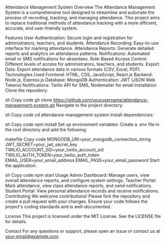 Attendance Management System
Overview
The Attendance Management System is a comprehensive tool designed to streamline and automate the process of recording, tracking, and managing attendance. This project aims to replace traditional methods of attendance tracking with a more efficient, accurate, and user-friendly system.

Features
User Authentication: Secure login and registration for administrators, teachers, and students.
Attendance Recording: Easy-to-use interface for marking attendance.
Attendance Reports: Generate detailed reports and analytics on attendance patterns.
Notifications: Automated email or SMS notifications for absentees.
Role-Based Access Control: Different levels of access for administrators, teachers, and students.
Export Data: Export attendance data in various formats (CSV, Excel, PDF).
Technologies Used
Frontend: HTML, CSS, JavaScript, React.js
Backend: Node.js, Express.js
Database: MongoDB
Authentication: JWT (JSON Web Tokens)
Notifications: Twilio API for SMS, Nodemailer for email
Installation
Clone the repository:

sh
Copy code
git clone https://github.com/yourusername/attendance-management-system.git
Navigate to the project directory:

sh
Copy code
cd attendance-management-system
Install dependencies:

sh
Copy code
npm install
Set up environment variables:
Create a .env file in the root directory and add the following:

makefile
Copy code
MONGODB_URI=your_mongodb_connection_string
JWT_SECRET=your_jwt_secret_key
TWILIO_ACCOUNT_SID=your_twilio_account_sid
TWILIO_AUTH_TOKEN=your_twilio_auth_token
EMAIL_USER=your_email_address
EMAIL_PASS=your_email_password
Start the application:

sh
Copy code
npm start
Usage
Admin Dashboard: Manage users, view overall attendance reports, and configure system settings.
Teacher Portal: Mark attendance, view class attendance reports, and send notifications.
Student Portal: View personal attendance records and receive notifications.
Contributing
We welcome contributions! Please fork the repository and create a pull request with your changes. Ensure your code follows the project's coding standards and is well-documented.

License
This project is licensed under the MIT License. See the LICENSE file for details.

Contact
For any questions or support, please open an issue or contact us at your-email@example.com.
